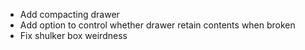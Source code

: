 * Add compacting drawer 
* Add option to control whether drawer retain contents when broken
* Fix shulker box weirdness